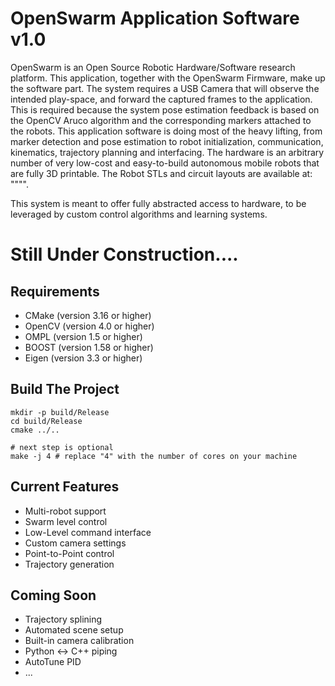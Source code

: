 # OpenSwarm Application Software v1.0

OpenSwarm is an Open Source Robotic Hardware/Software research platform. This application, together with the OpenSwarm Firmware, make up the software part. The system requires a USB Camera that will observe the intended play-space, and forward the captured frames to the application. This is required because the system pose estimation feedback is based on the OpenCV Aruco algorithm and the corresponding markers attached to the robots. This application software is doing most of the heavy lifting, from marker detection and pose estimation to robot initialization, communication, kinematics, trajectory planning and interfacing. The hardware is an arbitrary number of very low-cost and easy-to-build autonomous mobile robots that are fully 3D printable. The Robot STLs and circuit layouts are available at: """".

This system is meant to offer fully abstracted access to hardware, to be leveraged by custom control algorithms and learning systems.


# Still Under Construction....

 
## Requirements

- CMake (version 3.16 or higher)
- OpenCV (version 4.0 or higher)
- OMPL (version 1.5 or higher)
- BOOST (version 1.58 or higher)
- Eigen (version 3.3 or higher)


## Build The Project

```
mkdir -p build/Release
cd build/Release
cmake ../..

# next step is optional
make -j 4 # replace "4" with the number of cores on your machine
```

## Current Features

- Multi-robot support
- Swarm level control
- Low-Level command interface
- Custom camera settings
- Point-to-Point control
- Trajectory generation

## Coming Soon

- Trajectory splining
- Automated scene setup
- Built-in camera calibration
- Python <-> C++ piping
- AutoTune PID
- ...

